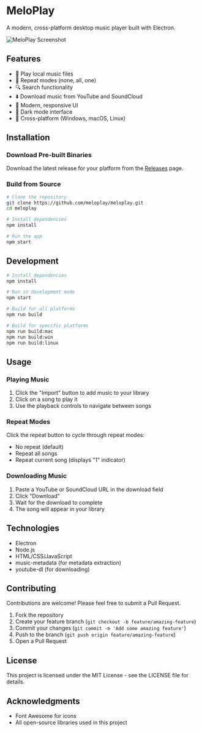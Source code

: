 # MeloPlay

A modern, cross-platform desktop music player built with Electron.

![MeloPlay Screenshot](screenshot.png)

## Features

- 🎵 Play local music files
- 🔄 Repeat modes (none, all, one)
- 🔍 Search functionality
- ⬇️ Download music from YouTube and SoundCloud
- 🎨 Modern, responsive UI
- 🌙 Dark mode interface
- 📱 Cross-platform (Windows, macOS, Linux)

## Installation

### Download Pre-built Binaries

Download the latest release for your platform from the [Releases](https://github.com/meloplay/releases) page.

### Build from Source

```bash
# Clone the repository
git clone https://github.com/meloplay/meloplay.git
cd meloplay

# Install dependencies
npm install

# Run the app
npm start
```

## Development

```bash
# Install dependencies
npm install

# Run in development mode
npm start

# Build for all platforms
npm run build

# Build for specific platforms
npm run build:mac
npm run build:win
npm run build:linux
```

## Usage

### Playing Music

1. Click the "Import" button to add music to your library
2. Click on a song to play it
3. Use the playback controls to navigate between songs

### Repeat Modes

Click the repeat button to cycle through repeat modes:
- No repeat (default)
- Repeat all songs
- Repeat current song (displays "1" indicator)

### Downloading Music

1. Paste a YouTube or SoundCloud URL in the download field
2. Click "Download"
3. Wait for the download to complete
4. The song will appear in your library

## Technologies

- Electron
- Node.js
- HTML/CSS/JavaScript
- music-metadata (for metadata extraction)
- youtube-dl (for downloading)

## Contributing

Contributions are welcome! Please feel free to submit a Pull Request.

1. Fork the repository
2. Create your feature branch (`git checkout -b feature/amazing-feature`)
3. Commit your changes (`git commit -m 'Add some amazing feature'`)
4. Push to the branch (`git push origin feature/amazing-feature`)
5. Open a Pull Request

## License

This project is licensed under the MIT License - see the LICENSE file for details.

## Acknowledgments

- Font Awesome for icons
- All open-source libraries used in this project 
